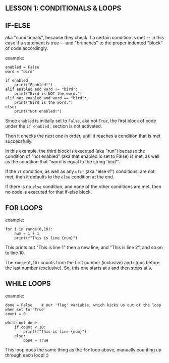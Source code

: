 ## LESSON 1: CONDITIONALS & LOOPS

## IF-ELSE

aka "conditionals", because they check if a certain condition is met -- in this case if a statement is true -- and "branches" to the proper indented "block" of code accordingly.

example:
```
enabled = False
word = "bird"

if enabled:
	print("Enabled!")
elif enabled and word != "bird":
	print("Bird is NOT the word.")
elif not enabled and word == "bird":
	print("Bird is the word.")
else:
	print("Not enabled!")
```

Since `enabled` is initially set to `False`, aka not `True`, the first block of code under the `if enabled:` section is not activated.

Then it checks the next one in order, until it reaches a condition that is met successfully.

In this example, the third block is executed (aka "run") because the condition of "not enabled" (aka that enabled is set to False) is met, as well as the condition that "word is equal to the string 'bird'".

If the `if` condition, as well as any `elif` (aka "else-if") conditions, are not met, then it defaults to the `else` condition at the end.

If there is no `else` condition, and none of the other conditions are met, then no code is executed for that if-else block.


## FOR LOOPS

example:
```
for i in range(0,10): 
	num = i + 1
	print(f"This is line {num}")
```

This prints out "This is line 1" then a new line, and "This is line 2", and so on to line 10.

The `range(0,10)` counts from the first number (inclusive) and stops before the last number (exclusive). So, this one starts at `0` and then stops at `9`.


## WHILE LOOPS

example:
```
done = False    # our 'flag' variable, which kicks us out of the loop when set to `True`
count = 0

while not done:
	if count < 10:
		print(f"This is line {num}")
	else:
		done = True
```

This loop does the same thing as the `for` loop above, manually counting up through each loop! :)